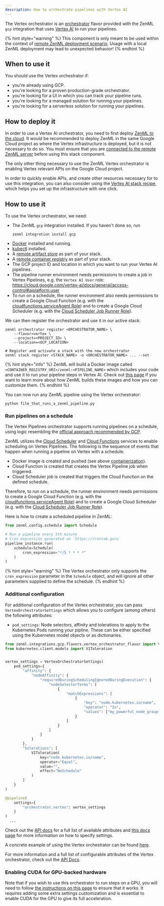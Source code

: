 ```yaml
---
description: How to orchestrate pipelines with Vertex AI
---
```


The Vertex orchestrator is an [orchestrator](./orchestrators.md) flavor provided
with the ZenML `gcp` integration that uses [Vertex AI](https://cloud.google.com/vertex-ai)
to run your pipelines.

{% hint style="warning" %}
This component is only meant to be used within the context of [remote ZenML deployment scenario](../../getting-started/deploying-zenml/deploying-zenml.md). Usage with a local ZenML deployment may lead to unexpected behavior!
{% endhint %}

## When to use it

You should use the Vertex orchestrator if:
* you're already using GCP.
* you're looking for a proven production-grade orchestrator.
* you're looking for a UI in which you can track your pipeline runs.
* you're looking for a managed solution for running your pipelines.
* you're looking for a serverless solution for running your pipelines.

## How to deploy it

In order to use a Vertex AI orchestrator, you need to first deploy [ZenML to the cloud](../../getting-started/deploying-zenml/deploying-zenml.md). It would be recommended to deploy ZenML in the same Google Cloud project as where the Vertex infrastructure is deployed, but it is not necessary to do so. You must ensure that you are [connected to the remote ZenML server](../../starter-guide/collaborate/zenml-deployment.md) before using this stack component.

The only other thing necessary to use the ZenML Vertex orchestrator is enabling Vertex relevant APIs on the Google Cloud project.

In order to quickly enable APIs, and create other resources necessary for to use this integration, you can also consider using the [Vertex AI stack recipe](https://github.com/zenml-io/mlops-stacks/tree/main/vertex-ai), which helps you set up the infrastructure with one click.

## How to use it

To use the Vertex orchestrator, we need:

* The ZenML `gcp` integration installed. If you haven't done so, run 
    ```shell
    zenml integration install gcp
    ```
* [Docker](https://www.docker.com) installed and running.
* [kubectl](https://kubernetes.io/docs/tasks/tools/#kubectl) installed.
* A [remote artifact store](../artifact-stores/artifact-stores.md) as part of 
your stack.
* A [remote container registry](../container-registries/container-registries.md) 
as part of your stack.
* The GCP project ID and location in which you want to run your Vertex 
AI pipelines.
* The pipeline runner environment needs permissions to create a job in Vertex Pipelines,
e.g. the `Vertex AI User` role: https://cloud.google.com/vertex-ai/docs/general/access-control#aiplatform.user
* To run on a schedule, the runner environment also needs permissions to create a Google Cloud
Function (e.g. with the [cloudfunctions.serviceAgent Role](https://cloud.google.com/functions/docs/concepts/iam))
and to create a Google Cloud Scheduler (e.g. with the
[Cloud Scheduler Job Runner Role](https://cloud.google.com/iam/docs/understanding-roles)).

We can then register the orchestrator and use it in our active stack:
```shell
zenml orchestrator register <ORCHESTRATOR_NAME> \
    --flavor=vertex \
    --project=<PROJECT_ID> \
    --location=<GCP_LOCATION>

# Register and activate a stack with the new orchestrator
zenml stack register <STACK_NAME> -o <ORCHESTRATOR_NAME> ... --set
```

{% hint style="info" %}
ZenML will build a Docker image called `<CONTAINER_REGISTRY_URI>/zenml:<PIPELINE_NAME>`
which includes your code and use it to run your pipeline steps in Vertex AI. 
Check out [this page](../../advanced-guide/pipelines/containerization.md)
if you want to learn more about how ZenML builds these images and
how you can customize them.
{% endhint %}

You can now run any ZenML pipeline using the Vertex orchestrator:
```shell
python file_that_runs_a_zenml_pipeline.py
```

### Run pipelines on a schedule

The Vertex Pipelines orchestrator supports running pipelines on a schedule, using
logic resembling the [official approach recommended by GCP](https://cloud.google.com/vertex-ai/docs/pipelines/schedule-cloud-scheduler).

ZenML utilizes the [Cloud Scheduler](https://cloud.google.com/scheduler) and
[Cloud Functions](https://cloud.google.com/functions) services to enable scheduling
on Vertex Pipelines. The following is the sequence of events that happen when running
a pipeline on Vertex with a schedule:

* Docker image is created and pushed (see above [containerization](../../advanced-guide/pipelines/containerization.md)).
* Cloud Function is created that creates the Vertex Pipeline job when triggered.
* Cloud Scheduler job is created that triggers the Cloud Function on the defined schedule.

Therefore, to run on a schedule, the runner environment needs permissions to create a Google Cloud
Function (e.g. with the [cloudfunctions.serviceAgent Role](https://cloud.google.com/functions/docs/concepts/iam))
and to create a Google Cloud Scheduler (e.g. with the
[Cloud Scheduler Job Runner Role](https://cloud.google.com/iam/docs/understanding-roles)).

Here is how to create a scheduled pipeline in ZenML:

```python
from zenml.config.schedule import Schedule

# Run a pipeline every 5th minute
# Cron expression generated on `https://crontab.guru`
pipeline_instance.run(
    schedule=Schedule(
        cron_expression="*/5 * * * *"
    )
)
```

{% hint style="warning" %}
The Vertex orchestrator only supports the `cron_expression` parameter in the `Schedule` object,
and will ignore all other parameters supplied to define the schedule.
{% endhint %}

### Additional configuration

For additional configuration of the Vertex orchestrator, you can pass
`VertexOrchestratorSettings` which allows you to configure (among others) the following attributes:

* `pod_settings`: Node selectors, affinity and tolerations to apply to the Kubernetes Pods running
your pipline. These can be either specified using the Kubernetes model objects or as dictionaries.

```python
from zenml.integrations.gcp.flavors.vertex_orchestrator_flavor import VertexOrchestratorSettings
from kubernetes.client.models import V1Toleration


vertex_settings = VertexOrchestratorSettings(
    pod_settings={
        "affinity": {
            "nodeAffinity": {
                "requiredDuringSchedulingIgnoredDuringExecution": {
                    "nodeSelectorTerms": [
                        {
                            "matchExpressions": [
                                {
                                    "key": "node.kubernetes.io/name",
                                    "operator": "In",
                                    "values": ["my_powerful_node_group"],
                                }
                            ]
                        }
                    ]
                }
            }
        },
        "tolerations": [
            V1Toleration(
                key="node.kubernetes.io/name",
                operator="Equal",
                value="",
                effect="NoSchedule"
            )
        ]
    }
)

@pipeline(
    settings={
        "orchestrator.vertex": vertex_settings
    }
)
  ...
```

Check out the
[API docs](https://apidocs.zenml.io/latest/integration_code_docs/integrations-gcp/#zenml.integrations.gcp.flavors.vertex_orchestrator_flavor.VertexOrchestratorSettings)
for a full list of available attributes and [this docs page](../..//advanced-guide/pipelines/settings.md)
for more information on how to specify settings.

A concrete example of using the Vertex orchestrator can be found 
[here](https://github.com/zenml-io/zenml/tree/main/examples/vertex_ai_orchestration).

For more information and a full list of configurable attributes of the Vertex 
orchestrator, check out the [API Docs](https://apidocs.zenml.io/latest/integration_code_docs/integrations-gcp/#zenml.integrations.gcp.orchestrators.vertex_orchestrator.VertexOrchestrator).

### Enabling CUDA for GPU-backed hardware

Note that if you wish to use this orchestrator to run steps on a GPU, you will
need to follow [the instructions on this page](../../advanced-guide/pipelines/gpu-hardware.md) to ensure that it works. It
requires adding some extra settings customization and is essential to enable
CUDA for the GPU to give its full acceleration.
